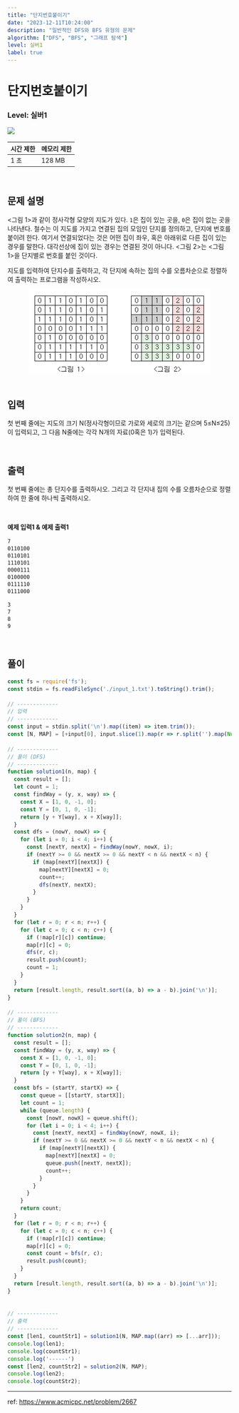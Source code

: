 ```yaml
---
title: "단지번호붙이기"
date: "2023-12-11T10:24:00"
description: "일반적인 DFS와 BFS 유형의 문제"
algorithm: ["DFS", "BFS", "그래프 탐색"]
level: 실버1
label: true
---
```


# 단지번호붙이기

### Level: 실버1

<img src="https://d2gd6pc034wcta.cloudfront.net/tier/10.svg" style="width: 20px" />

<br>

| 시간 제한 | 메모리 제한 |
| -------- | ---------- |
| 1 초 | 128 MB |

<br>

## 문제 설명

<그림 1>과 같이 정사각형 모양의 지도가 있다. `1`은 집이 있는 곳을, `0`은 집이 없는 곳을 나타낸다. 철수는 이 지도를 가지고 연결된 집의 모임인 단지를 정의하고, 단지에 번호를 붙이려 한다. 여기서 연결되었다는 것은 어떤 집이 좌우, 혹은 아래위로 다른 집이 있는 경우를 말한다. 대각선상에 집이 있는 경우는 연결된 것이 아니다. <그림 2>는 <그림 1>을 단지별로 번호를 붙인 것이다. 

지도를 입력하여 단지수를 출력하고, 각 단지에 속하는 집의 수를 오름차순으로 정렬하여 출력하는 프로그램을 작성하시오.

<div align="center">
  <img src="https://raw.githubusercontent.com/hxxtae/algorithm/main/blog/assets/단지번호붙이기_1.png" alt="단지번호붙이기_1" />
</div>

<br>

## 입력

첫 번째 줄에는 지도의 크기 N(정사각형이므로 가로와 세로의 크기는 같으며 5≤N≤25)이 입력되고, 그 다음 N줄에는 각각 N개의 자료(0혹은 1)가 입력된다.

<br>

## 출력

첫 번째 줄에는 총 단지수를 출력하시오. 그리고 각 단지내 집의 수를 오름차순으로 정렬하여 한 줄에 하나씩 출력하시오.

<br>

**예제 입력1 & 예제 출력1**

~~~text
7
0110100
0110101
1110101
0000111
0100000
0111110
0111000

~~~

~~~text
3
7
8
9

~~~

<br>

## 풀이

```javascript
const fs = require('fs');
const stdin = fs.readFileSync('./input_1.txt').toString().trim();

// -------------
// 입력
// -------------
const input = stdin.split('\n').map((item) => item.trim());
const [N, MAP] = [+input[0], input.slice(1).map(r => r.split('').map(Number))];

// -------------
// 풀이 (DFS)
// -------------
function solution1(n, map) {
  const result = [];
  let count = 1;
  const findWay = (y, x, way) => {
    const X = [1, 0, -1, 0];
    const Y = [0, 1, 0, -1];
    return [y + Y[way], x + X[way]];
  }
  const dfs = (nowY, nowX) => {
    for (let i = 0; i < 4; i++) {
      const [nextY, nextX] = findWay(nowY, nowX, i);
      if (nextY >= 0 && nextX >= 0 && nextY < n && nextX < n) {
        if (map[nextY][nextX]) {
          map[nextY][nextX] = 0;
          count++;
          dfs(nextY, nextX);
        }
      }
    }
  }
  for (let r = 0; r < n; r++) {
    for (let c = 0; c < n; c++) {
      if (!map[r][c]) continue;
      map[r][c] = 0;
      dfs(r, c);
      result.push(count);
      count = 1;
    }
  }
  return [result.length, result.sort((a, b) => a - b).join('\n')];
}

// -------------
// 풀이 (BFS)
// -------------
function solution2(n, map) {
  const result = [];
  const findWay = (y, x, way) => {
    const X = [1, 0, -1, 0];
    const Y = [0, 1, 0, -1];
    return [y + Y[way], x + X[way]];
  }
  const bfs = (startY, startX) => {
    const queue = [[startY, startX]];
    let count = 1;
    while (queue.length) {
      const [nowY, nowX] = queue.shift();
      for (let i = 0; i < 4; i++) {
        const [nextY, nextX] = findWay(nowY, nowX, i);
        if (nextY >= 0 && nextX >= 0 && nextY < n && nextX < n) {
          if (map[nextY][nextX]) {
            map[nextY][nextX] = 0;
            queue.push([nextY, nextX]);
            count++;
          }
        }
      }
    }
    return count;
  }
  for (let r = 0; r < n; r++) {
    for (let c = 0; c < n; c++) {
      if (!map[r][c]) continue;
      map[r][c] = 0;
      const count = bfs(r, c);
      result.push(count);
    }
  }
  return [result.length, result.sort((a, b) => a - b).join('\n')];
}


// -------------
// 출력
// -------------
const [len1, countStr1] = solution1(N, MAP.map((arr) => [...arr]));
console.log(len1);
console.log(countStr1);
console.log('------')
const [len2, countStr2] = solution2(N, MAP);
console.log(len2);
console.log(countStr2);
```
---

ref: https://www.acmicpc.net/problem/2667